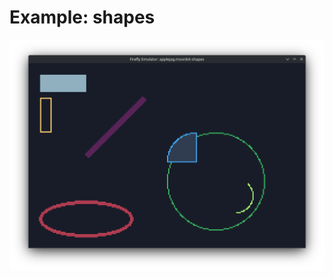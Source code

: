 <!--
SPDX-FileCopyrightText: 2025 Kalle Fagerberg

SPDX-License-Identifier: CC0-1.0
-->

# Example: shapes

![screenshot](./screenshot.png)
